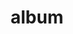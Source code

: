 ---
layout: album
resource: instagram
title: "album"
description: "masonry"
active: gallery
header-img: "img/gallery-bg.jpg"
album-title: "my 9th album"
images:
  - image_path: iamhaiiii/6/20250222_134959_480669979_18331810432089746_4145389796262826726_n.jpg
  - image_path: iamhaiiii/6/20250223_113954_480857074_18331922758089746_255010122187563457_n.jpg
  - image_path: iamhaiiii/6/20250223_113954_481586586_18331922767089746_4731511791486733565_n.jpg
  - image_path: iamhaiiii/6/20250224_164526_481377694_18332066155089746_2558063468240156238_n.jpg
  - image_path: iamhaiiii/6/20250225_210054_481604119_18332206033089746_2670479881375992437_n.jpg
  - image_path: iamhaiiii/6/20250227_230646_482120189_18332459194089746_7187591486806084708_n.jpg
  - image_path: iamhaiiii/6/20250302_094226_482574088_18332755909089746_3162616426286283934_n.jpg
  - image_path: iamhaiiii/6/20250302_094226_482696458_18332755927089746_6682396428233306_n.jpg
---